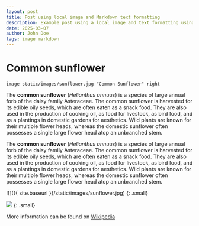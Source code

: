 ```yaml
---
layout: post
title: Post using local image and Markdown text formatting
description: Example post using a local image and text formatting using Markdown.
date: 2025-03-07
author: John Doe
tags: image markdown
---
```


# Common sunflower

`image static/images/sunflower.jpg "Common Sunflower" right`

The **common sunflower** (*Helianthus annuus*) is a species of large annual forb of the daisy family Asteraceae. The common sunflower is harvested for its edible oily seeds, which are often eaten as a snack food. They are also used in the production of cooking oil, as food for livestock, as bird food, and as a plantings in domestic gardens for aesthetics. Wild plants are known for their multiple flower heads, whereas the domestic sunflower often possesses a single large flower head atop an unbranched stem.

The **common sunflower** (*Helianthus annuus*) is a species of large annual forb of the daisy family Asteraceae. The common sunflower is harvested for its edible oily seeds, which are often eaten as a snack food. They are also used in the production of cooking oil, as food for livestock, as bird food, and as a plantings in domestic gardens for aesthetics. Wild plants are known for their multiple flower heads, whereas the domestic sunflower often possesses a single large flower head atop an unbranched stem.

![]({{ site.baseurl }}/static/images/sunflower.jpg)
{: .small}

![](../../../static/images/sunflower.jpg)
{: .small}

More information can be found on [Wikipedia](https://en.wikipedia.org/wiki/Common_sunflower)
